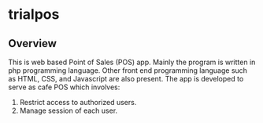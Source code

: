 # trialpos
## Overview
This is web based Point of Sales (POS) app. Mainly the program is written in php programming language. Other front end programming language such as HTML, CSS, and Javascript are also present.
The app is developed to serve as cafe POS which involves:
1. Restrict access to authorized users.
2. Manage session of each user.
